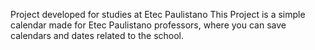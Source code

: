 Project developed for studies at Etec Paulistano
This Project is a simple calendar made for Etec Paulistano professors, where you can save calendars and dates related to the school.  
